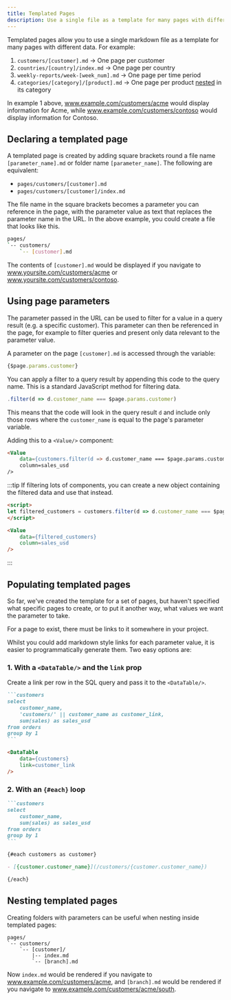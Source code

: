 ```yaml
---
title: Templated Pages
description: Use a single file as a template for many pages with different data.
---
```


Templated pages allow you to use a single markdown file as a template for many pages with different data. For example:

1. `customers/[customer].md` -> One page per customer
1. `countries/[country]/index.md` -> One page per country
1. `weekly-reports/week-[week_num].md` -> One page per time period
1. `categories/[category]/[product].md` -> One page per product [nested](#nesting-templated-pages) in its category

In example 1 above, www.example.com/customers/acme would display information for Acme, while www.example.com/customers/contoso would display information for Contoso.

## Declaring a templated page

A templated page is created by adding square brackets round a file name `[parameter_name].md` or folder name `[parameter_name]`.
The following are equivalent:

- `pages/customers/[customer].md`
- `pages/customers/[customer]/index.md`

The file name in the square brackets becomes a parameter you can reference in the page, with the parameter value as text that replaces the parameter name in the URL.
In the above example, you could create a file that looks like this.

```bash
pages/ 
`-- customers/
    `-- [customer].md
```

The contents of `[customer].md` would be displayed if you navigate to www.yoursite.com/customers/acme or www.yoursite.com/customers/contoso.

## Using page parameters

The parameter passed in the URL can be used to filter for a value in a query result (e.g. a specific customer). This parameter can then be referenced in the page, for example to filter queries and present only data relevant to the parameter value.

A parameter on the page `[customer].md` is accessed through the variable:

```js
{$page.params.customer}
```

You can apply a filter to a query result by appending this code to the query name. This is a standard JavaScript method for filtering data.

```js title="Filter method"
.filter(d => d.customer_name === $page.params.customer)
```

This means that the code will look in the query result `d` and include only those rows where the `customer_name` is equal to the page's parameter variable.

Adding this to a `<Value/>` component:

```markdown
<Value
    data={customers.filter(d => d.customer_name === $page.params.customer)} 
    column=sales_usd
/>
```

:::tip
If filtering lots of components, you can create a new object containing the filtered data and use that instead.

```markdown
<script>
let filtered_customers = customers.filter(d => d.customer_name === $page.params.customer)
</script>

<Value 
    data={filtered_customers} 
    column=sales_usd
/>
```
:::
## Populating templated pages

So far, we've created the template for a set of pages, but haven't specified what specific pages to create, or to put it another way, what values we want the parameter to take.

For a page to exist, there must be links to it somewhere in your project.

Whilst you could add markdown style links for each parameter value, it is easier to programmatically generate them. Two easy options are:

### 1. With a `<DataTable/>` and the `link` prop

Create a link per row in the SQL query and pass it to the `<DataTable/>`.

````markdown
```customers
select
    customer_name,
    'customers/' || customer_name as customer_link,
    sum(sales) as sales_usd
from orders
group by 1
```

<DataTable
    data={customers}
    link=customer_link
/>
````

### 2. With an `{#each}` loop
````markdown
```customers
select
    customer_name,
    sum(sales) as sales_usd
from orders
group by 1
```

{#each customers as customer}

- [{customer.customer_name}](/customers/{customer.customer_name})

{/each}
````

## Nesting templated pages

Creating folders with parameters can be useful when nesting inside templated pages:

```
pages/ 
`-- customers/
    `-- [customer]/
        |-- index.md
        `-- [branch].md
```

Now `index.md` would be rendered if you navigate to www.example.com/customers/acme, and `[branch].md` would be rendered if you navigate to www.example.com/customers/acme/south.